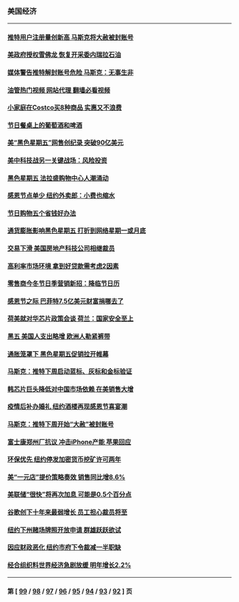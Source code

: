 ### 美国经济
---
#### [推特用户注册量创新高 马斯克将大赦被封账号](../../pages/ncid1078158/n13874179.md?11281245) 
#### [美政府授权雪佛龙 恢复开采委内瑞拉石油](../../pages/ncid1078158/n13874152.md?11281245) 
#### [媒体警告推特解封账号危险 马斯克：无事生非](../../pages/ncid1078158/n13873858.md?11281245) 
#### [油管热门视频 网站代理 翻墙必看视频](http://138.2.39.72:81/youtube.html?epic-marker?11281245)
#### [小家庭在Costco买8种商品 实惠又不浪费](../../pages/ncid1078158/n13872006.md?11281245) 
#### [节日餐桌上的葡萄酒和啤酒](../../pages/ncid1078158/n13874004.md?11281245) 
#### [美“黑色星期五”网售创纪录 突破90亿美元](../../pages/ncid1078158/n13873847.md?11281245) 
#### [美中科技战另一关键战场：风险投资](../../pages/ncid1078158/n13873321.md?11281245) 
#### [黑色星期五 法拉盛购物中心人潮涌动](../../pages/ncid1078158/n13873387.md?11281245) 
#### [感恩节点单少 纽约外卖郎：小费也缩水](../../pages/ncid1078158/n13873392.md?11281245) 
#### [节日购物五个省钱好办法](../../pages/ncid1078158/n13873400.md?11281245) 
#### [通货膨胀影响黑色星期五 打折到网络星期一或月底](../../pages/ncid1078158/n13873384.md?11281245) 
#### [交易下滑 美国房地产科技公司相继裁员](../../pages/ncid1078158/n13873382.md?11281245) 
#### [高利率市场环境 拿到好贷款需考虑2因素](../../pages/ncid1078158/n13873361.md?11281245) 
#### [零售商今冬节日季营销新招：降临节日历](../../pages/ncid1078158/n13873130.md?11281245) 
#### [感恩节之际 巴菲特7.5亿美元财富捐哪去了](../../pages/ncid1078158/n13873205.md?11281245) 
#### [荷美就对华芯片政策会谈 荷兰：国家安全至上](../../pages/ncid1078158/n13873080.md?11281245) 
#### [黑五 美国人支出略增 欧洲人勒紧裤带](../../pages/ncid1078158/n13873127.md?11281245) 
#### [通胀笼罩下 黑色星期五促销拉开帷幕](../../pages/ncid1078158/n13873074.md?11281245) 
#### [马斯克：推特下周启动蓝标、灰标和金标验证](../../pages/ncid1078158/n13872957.md?11281245) 
#### [韩芯片巨头降低对中国市场依赖 在美销售大增](../../pages/ncid1078158/n13872792.md?11281245) 
#### [疫情后补办婚礼 纽约酒楼再现感恩节喜宴潮](../../pages/ncid1078158/n13872709.md?11281245) 
#### [马斯克：推特下周开始“大赦”被封账号](../../pages/ncid1078158/n13872553.md?11281245) 
#### [富士康郑州厂抗议 冲击iPhone产能 苹果回应](../../pages/ncid1078158/n13872430.md?11281245) 
#### [环保优先 纽约停发加密货币挖矿许可两年](../../pages/ncid1078158/n13872013.md?11281245) 
#### [美“一元店”提价策略奏效 销售同比增8.6%](../../pages/ncid1078158/n13871863.md?11281245) 
#### [美联储“很快”将再次加息 可能是0.5个百分点](../../pages/ncid1078158/n13871860.md?11281245) 
#### [谷歌创下十年来最弱增长 员工担心裁员将至](../../pages/ncid1078158/n13871721.md?11281245) 
#### [纽约下州赌场牌照开放申请 群雄跃跃欲试](../../pages/ncid1078158/n13871294.md?11281245) 
#### [因应财政恶化 纽约市府下令裁减一半职缺](../../pages/ncid1078158/n13871297.md?11281245) 
#### [经合组织料世界经济急剧放缓 明年增长2.2%](../../pages/ncid1078158/n13871095.md?11281245) 

---
#### 第 [ [99](./99.md?11281245) / [98](./98.md?11281245) / [97](./97.md?11281245) / [96](./96.md?11281245) / [95](./95.md?11281245) / [94](./94.md?11281245) / [93](./93.md?11281245) / [92](./92.md?11281245) ] 页
